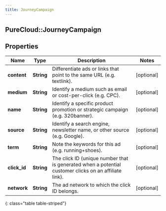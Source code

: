 ```yaml
---
title: JourneyCampaign
---
```

## PureCloud::JourneyCampaign

## Properties

|Name | Type | Description | Notes|
|------------ | ------------- | ------------- | -------------|
| **content** | **String** | Differentiate ads or links that point to the same URL (e.g. textlink). | [optional] |
| **medium** | **String** | Identify a medium such as email or cost-per-click (e.g. CPC). | [optional] |
| **name** | **String** | Identify a specific product promotion or strategic campaign (e.g. 320banner). | [optional] |
| **source** | **String** | Identify a search engine, newsletter name, or other source (e.g. Google). | [optional] |
| **term** | **String** | Note the keywords for this ad (e.g. running+shoes). | [optional] |
| **click_id** | **String** | The click ID (unique number that is generated when a potential customer clicks on an affiliate link). | [optional] |
| **network** | **String** | The ad network to which the click ID belongs. | [optional] |
{: class="table table-striped"}


